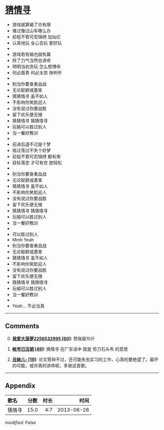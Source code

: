 # [猜情寻](https://music.163.com/song?id=26608808)

* 游戏就算输了亦有限
* 难过像过山车哪么办
* 前程不管可否锦绣 加灿烂
* 认真地玩 全心去玩 更好玩
* 
* 游戏若有输也就有赢
* 除了力气当然也讲命
* 明明当初贪玩 怎么想博命
* 何必面青 何必太惊 快听听
* 
* 别当你要奋勇血战
* 无论聪颖或愚笨
* 猜猜情寻 虽不如人
* 不影响你笑脸迎人
* 没有说过你要战胜
* 留下欢乐便无憾
* 猜猜情寻 猜猜情寻
* 玩输可以胜过别人
* 当一餐好教训
* 
* 前进后退不过是个梦
* 摇过荡过不失个好梦
* 前程不管可否锦绣 都有用
* 目标落空 才可有空 放轻松
* 
* 别当你要奋勇血战
* 无论聪颖或愚笨
* 猜猜情寻 虽不如人
* 不影响你笑脸迎人
* 没有说过你要战胜
* 留下欢乐便无憾
* 猜猜情寻 猜猜情寻
* 玩输可以胜过别人
* 当一餐好教训
* 
* 可以胜过别人
* Mmh Yeah
* 别当你要奋勇血战
* 无论聪颖或愚笨
* 猜猜情寻 虽不如人
* 不影响你笑脸迎人
* 没有说过你要战胜
* 留下欢乐便无憾
* 猜猜情寻 猜猜情寻
* 玩输可以胜过别人
* 当一餐好教训
* 
* Yeah... 不必当真


---

## Comments
0. **[我爱大菠萝2256532995 \[60\]](https://music.163.com/#/user/home?id=41045359):** 赞我瘦10斤

1. **[帐号已注销 \[49\]](https://music.163.com/#/user/home?id=126331245):** 猜情寻 在广东话中 就是 剪刀石头布 的意思

2. **[丑妹儿- \[19\]](https://music.163.com/#/user/home?id=44079760):** 论文答辩不过，还可能失去实习的工作，心真的要绝望了。最坏的可能，或许真的讲命呢，多谢这首歌。



---

## Appendix

|歌名|分数|时长|时间|
|:---|:---:|---:|---:|
|猜情寻|15.0|4:7|2013-06-26

*modified: False*